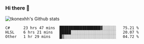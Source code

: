 ### Hi there 👋

![tkonexhh's Github stats](https://github-readme-stats.vercel.app/api?username=tkonexhh&show_icons=true)


<!--START_SECTION:waka-->

```text
C#      23 hrs 47 mins  ██████████████████▓░░░░░░   75.21 %
HLSL    6 hrs 21 mins   █████░░░░░░░░░░░░░░░░░░░░   20.07 %
Other   1 hr 29 mins    █▒░░░░░░░░░░░░░░░░░░░░░░░   04.72 %
```

<!--END_SECTION:waka-->
